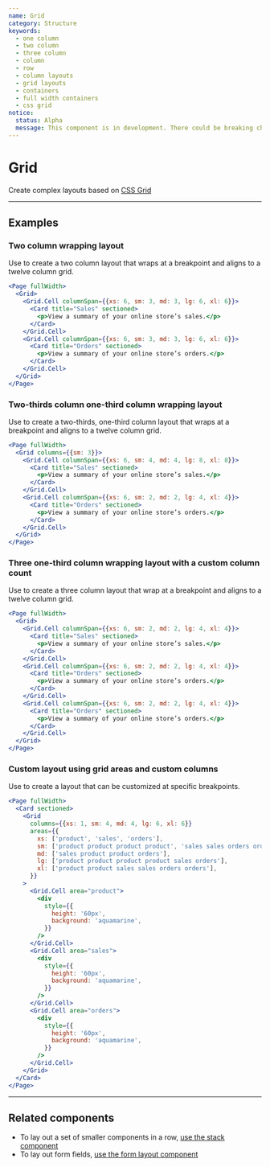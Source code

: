 ```yaml
---
name: Grid
category: Structure
keywords:
  - one column
  - two column
  - three column
  - column
  - row
  - column layouts
  - grid layouts
  - containers
  - full width containers
  - css grid
notice:
  status: Alpha
  message: This component is in development. There could be breaking changes made to it in a non-major release of Polaris. Please use with caution.
---
```


# Grid

Create complex layouts based on [CSS Grid](https://developer.mozilla.org/en-US/docs/Web/CSS/grid)

---

## Examples

### Two column wrapping layout

Use to create a two column layout that wraps at a breakpoint and aligns to a twelve column grid.

```jsx
<Page fullWidth>
  <Grid>
    <Grid.Cell columnSpan={{xs: 6, sm: 3, md: 3, lg: 6, xl: 6}}>
      <Card title="Sales" sectioned>
        <p>View a summary of your online store’s sales.</p>
      </Card>
    </Grid.Cell>
    <Grid.Cell columnSpan={{xs: 6, sm: 3, md: 3, lg: 6, xl: 6}}>
      <Card title="Orders" sectioned>
        <p>View a summary of your online store’s orders.</p>
      </Card>
    </Grid.Cell>
  </Grid>
</Page>
```

### Two-thirds column one-third column wrapping layout

Use to create a two-thirds, one-third column layout that wraps at a breakpoint and aligns to a twelve column grid.

```jsx
<Page fullWidth>
  <Grid columns={{sm: 3}}>
    <Grid.Cell columnSpan={{xs: 6, sm: 4, md: 4, lg: 8, xl: 8}}>
      <Card title="Sales" sectioned>
        <p>View a summary of your online store’s sales.</p>
      </Card>
    </Grid.Cell>
    <Grid.Cell columnSpan={{xs: 6, sm: 2, md: 2, lg: 4, xl: 4}}>
      <Card title="Orders" sectioned>
        <p>View a summary of your online store’s orders.</p>
      </Card>
    </Grid.Cell>
  </Grid>
</Page>
```

### Three one-third column wrapping layout with a custom column count

Use to create a three column layout that wrap at a breakpoint and aligns to a twelve column grid.

```jsx
<Page fullWidth>
  <Grid>
    <Grid.Cell columnSpan={{xs: 6, sm: 2, md: 2, lg: 4, xl: 4}}>
      <Card title="Sales" sectioned>
        <p>View a summary of your online store’s sales.</p>
      </Card>
    </Grid.Cell>
    <Grid.Cell columnSpan={{xs: 6, sm: 2, md: 2, lg: 4, xl: 4}}>
      <Card title="Orders" sectioned>
        <p>View a summary of your online store’s orders.</p>
      </Card>
    </Grid.Cell>
    <Grid.Cell columnSpan={{xs: 6, sm: 2, md: 2, lg: 4, xl: 4}}>
      <Card title="Orders" sectioned>
        <p>View a summary of your online store’s orders.</p>
      </Card>
    </Grid.Cell>
  </Grid>
</Page>
```

### Custom layout using grid areas and custom columns

Use to create a layout that can be customized at specific breakpoints.

```jsx
<Page fullWidth>
  <Card sectioned>
    <Grid
      columns={{xs: 1, sm: 4, md: 4, lg: 6, xl: 6}}
      areas={{
        xs: ['product', 'sales', 'orders'],
        sm: ['product product product product', 'sales sales orders orders'],
        md: ['sales product product orders'],
        lg: ['product product product product sales orders'],
        xl: ['product product sales sales orders orders'],
      }}
    >
      <Grid.Cell area="product">
        <div
          style={{
            height: '60px',
            background: 'aquamarine',
          }}
        />
      </Grid.Cell>
      <Grid.Cell area="sales">
        <div
          style={{
            height: '60px',
            background: 'aquamarine',
          }}
        />
      </Grid.Cell>
      <Grid.Cell area="orders">
        <div
          style={{
            height: '60px',
            background: 'aquamarine',
          }}
        />
      </Grid.Cell>
    </Grid>
  </Card>
</Page>
```

---

## Related components

- To lay out a set of smaller components in a row, [use the stack component](https://polaris.shopify.com/components/structure/stack)
- To lay out form fields, [use the form layout component](https://polaris.shopify.com/components/forms/form-layout)
